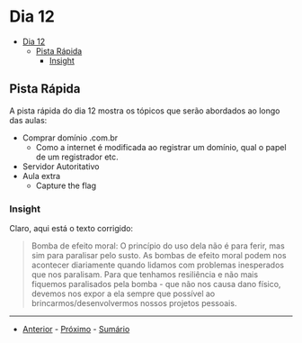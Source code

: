 # Dia 12

- [Dia 12](#dia-12)
  - [Pista Rápida](#pista-rápida)
    - [Insight](#insight)


## Pista Rápida

A pista rápida do dia 12 mostra os tópicos que serão abordados ao longo das aulas:

- Comprar domínio .com.br
  - Como a internet é modificada ao registrar um domínio, qual o papel de um registrador etc.
- Servidor Autoritativo
- Aula extra
  - Capture the flag

### Insight 

Claro, aqui está o texto corrigido:

> Bomba de efeito moral: O princípio do uso dela não é para ferir, mas sim para paralisar pelo susto.
> As bombas de efeito moral podem nos acontecer diariamente quando lidamos com problemas inesperados que nos paralisam. 
> Para que tenhamos resiliência e não mais fiquemos paralisados pela bomba - que não nos causa dano físico, devemos nos expor a ela 
> sempre que possível ao brincarmos/desenvolvermos nossos projetos pessoais.

  
--- 
- [Anterior](/curso.dev/dias/dia11.md) - [Próximo](/curso.dev/dias/dia12.md) - [Sumário](../readme.md)

